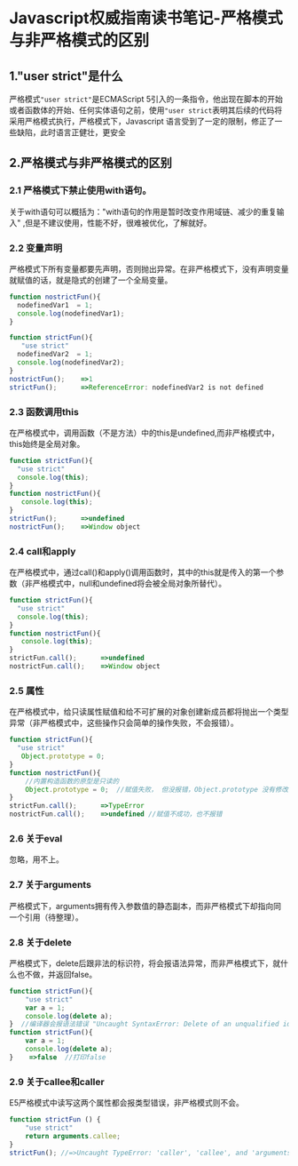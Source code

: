 # Javascript权威指南读书笔记-严格模式与非严格模式的区别
## 1."user strict"是什么

严格模式`"user strict"`是ECMAScript 5引入的一条指令，他出现在脚本的开始或者函数体的开始、任何实体语句之前，使用`"user strict`表明其后续的代码将采用严格模式执行，严格模式下，Javascript 语言受到了一定的限制，修正了一些缺陷，此时语言正健壮，更安全

## 2.严格模式与非严格模式的区别

### 2.1 严格模式下禁止使用with语句。

   关于with语句可以概括为："with语句的作用是暂时改变作用域链、减少的重复输入" ,但是不建议使用，性能不好，很难被优化，了解就好。
<!-- more --> 
### 2.2 变量声明
严格模式下所有变量都要先声明，否则抛出异常。在非严格模式下，没有声明变量就赋值的话，就是隐式的创建了一个全局变量。
```javascript
function nostrictFun(){
  nodefinedVar1  = 1;
  console.log(nodefinedVar1);
}

function strictFun(){
   "use strict"
  nodefinedVar2  = 1;
  console.log(nodefinedVar2);
}
nostrictFun();    =>1
strictFun();      =>ReferenceError: nodefinedVar2 is not defined
```
### 2.3 函数调用this
在严格模式中，调用函数（不是方法）中的this是undefined,而非严格模式中，this始终是全局对象。
```javascript
function strictFun(){
  "use strict"
  console.log(this);
}
function nostrictFun(){
   console.log(this);
}
strictFun();      =>undefined
nostrictFun();    =>Window object
```
### 2.4 call和apply
在严格模式中，通过call()和apply()调用函数时，其中的this就是传入的第一个参数（非严格模式中，null和undefined将会被全局对象所替代）。
```javascript
function strictFun(){
  "use strict"
  console.log(this);
}
function nostrictFun(){
   console.log(this);
}
strictFun.call();      =>undefined
nostrictFun.call();    =>Window object
```
### 2.5 属性
在严格模式中，给只读属性赋值和给不可扩展的对象创建新成员都将抛出一个类型异常（非严格模式中，这些操作只会简单的操作失败，不会报错）。
```javascript
function strictFun(){
  "use strict"
   Object.prototype = 0;
}
function nostrictFun(){
    //内置构造函数的原型是只读的
    Object.prototype = 0;  //赋值失败， 但没报错，Object.prototype 没有修改
}
strictFun.call();      =>TypeError
nostrictFun.call();    =>undefined //赋值不成功，也不报错
```  
### 2.6 关于eval
忽略，用不上。
### 2.7 关于arguments
严格模式下，arguments拥有传入参数值的静态副本，而非严格模式下却指向同一个引用（待整理）。
### 2.8 关于delete
严格模式下，delete后跟非法的标识符，将会报语法异常，而非严格模式下，就什么也不做，并返回false。
```javascript
function strictFun(){
    "use strict"
    var a = 1;
    console.log(delete a);
}  //编译器会报语法错误 "Uncaught SyntaxError: Delete of an unqualified identifier in strict mode"
function strictFun(){
    var a = 1;
    console.log(delete a);
}    =>false  //打印false
```
### 2.9 关于callee和caller
E5严格模式中读写这两个属性都会报类型错误，非严格模式则不会。
```javascript
function strictFun () {
    "use strict"
    return arguments.callee;
}
strictFun(); //=>Uncaught TypeError: 'caller', 'callee', and 'arguments' properties may not be accessed on strict mode functions or the arguments objects for calls to them
```